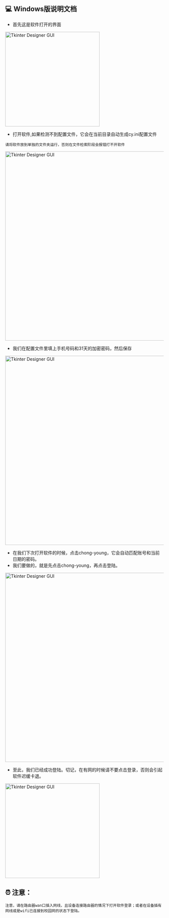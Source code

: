 ## 💻 Windows版说明文档

- 首先这是软件打开的界面

<img width="300" alt="Tkinter Designer GUI" src="https://github.com/dapaoxixixi/feiyoung/blob/main/Image/pc1.png">

- 打开软件,如果检测不到配置文件，它会在当前目录自动生成cy.ini配置文件

```
请将软件放到单独的文件夹运行，否则在文件检索阶段会报错打不开软件
```

<img width="600" alt="Tkinter Designer GUI" src="https://github.com/dapaoxixixi/feiyoung/blob/main/Image/pc6.png">

- 我们在配置文件里填上手机号码和31天的加密密码，然后保存

<img width="600" alt="Tkinter Designer GUI" src="https://github.com/dapaoxixixi/feiyoung/blob/main/Image/pc2.png">

- 在我们下次打开软件的时候，点击chong-young，它会自动匹配账号和当前日期的密码。
- 我们要做的，就是先点击chong-young，再点击登陆。

<img width="600" alt="Tkinter Designer GUI" src="https://github.com/dapaoxixixi/feiyoung/blob/main/Image/pc3.png">

- 至此，我们已经成功登陆。切记，在有网的时候请不要点击登录，否则会引起软件迟缓卡退。

<img width="300" alt="Tkinter Designer GUI" src="https://github.com/dapaoxixixi/feiyoung/blob/main/Image/pc5.png">

## ⏰ 注意：

```
注意，请在路由器wan口插入网线，且设备连接路由器的情况下打开软件登录；或者在设备插有网线或是wifi已连接到校园网的状态下登陆。
```
